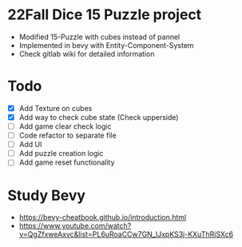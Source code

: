 # 22Fall Dice 15 Puzzle project
- Modified 15-Puzzle with cubes instead of pannel
- Implemented in bevy with Entity-Component-System
- Check gitlab wiki for detailed information

# Todo
- [x] Add Texture on cubes
- [x] Add way to check cube state (Check upperside)
- [ ] Add game clear check logic
- [ ] Code refactor to separate file
- [ ] Add UI
- [ ] Add puzzle creation logic
- [ ] Add game reset functionality

# Study Bevy
- https://bevy-cheatbook.github.io/introduction.html
- https://www.youtube.com/watch?v=QgZfxweAxvc&list=PL6uRoaCCw7GN_lJxpKS3j-KXuThRiSXc6
